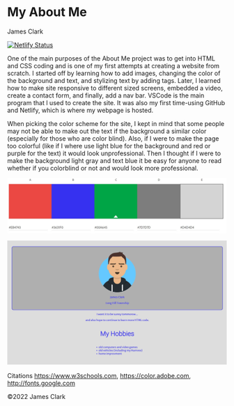 # My About Me

James Clark

[![Netlify Status](https://api.netlify.com/api/v1/badges/ca3cc302-efff-4934-a9c1-13012576e6fc/deploy-status)](https://app.netlify.com/sites/about-me-jclark01/deploys) 

One of the main purposes of the About Me project was to get into HTML and CSS coding and is one of my first attempts at creating a website from scratch. I started off by learning how to add images, changing the color of the background and text, and stylizing text by adding tags. Later, I learned how to make site responsive to different sized screens, embedded a video, create a contact form, and finally, add a nav bar. VSCode is the main program that I used to create the site. It was also my first time-using GitHub and Netlify, which is where my webpage is hosted.

When picking the color scheme for the site, I kept in mind that some people may not be able to make out the text if the background a similar color (especially for those who are color blind). Also, if I were to make the page too colorful (like if I where use light blue for the background and red or purple for the text) it would look unprofessional. Then I thought if I were to make the background light gray and text blue it be easy for anyone to read whether if you colorblind or not and would look more professional.

![Color Schume used for webpage](img/color-scheme.jpg)

![Webpage with color scheme](img/page-with-color-scheme.jpg)

Citations
https://www.w3schools.com, https://color.adobe.com, http://fonts.google.com

©2022 James Clark